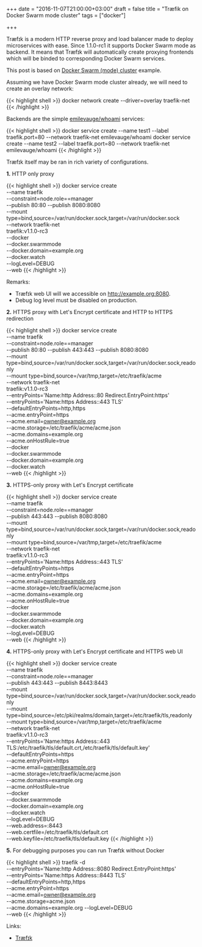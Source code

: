 +++
date = "2016-11-07T21:00:00+03:00"
draft = false
title = "Træfik on Docker Swarm mode cluster"
tags = ["docker"]

+++

Træfɪk is a modern HTTP reverse proxy and load balancer made to deploy microservices with ease. Since 1.1.0-rc1 it supports Docker Swarm mode as backend. It means that Træfɪk will automatically create proxying frontends which will be binded to corresponding Docker Swarm services.

This post is based on [Docker Swarm (mode) cluster](https://docs.traefik.io/user-guide/swarm-mode/) example.

Assuming we have Docker Swarm mode cluster already, we will need to create an overlay network:

{{< highlight shell >}}
docker network create --driver=overlay traefik-net
{{< /highlight >}}

Backends are the simple [emilevauge/whoami](https://github.com/emilevauge/whoamI) services:

{{< highlight shell >}}
docker service create --name test1 --label traefik.port=80 --network traefik-net emilevauge/whoami
docker service create --name test2 --label traefik.port=80 --network traefik-net emilevauge/whoami
{{< /highlight >}}

Træfɪk itself may be ran in rich variety of configurations.

**1.** HTTP only proxy

{{< highlight shell >}}
docker service create \
--name traefik \
--constraint=node.role==manager \
--publish 80:80 --publish 8080:8080 \
--mount type=bind,source=/var/run/docker.sock,target=/var/run/docker.sock \
--network traefik-net \
traefik:v1.1.0-rc3 \
--docker \
--docker.swarmmode \
--docker.domain=example.org \
--docker.watch \
--logLevel=DEBUG \
--web
{{< /highlight >}}

Remarks:

* Træfɪk web UI will we accessible on http://example.org:8080.
* Debug log level must be disabled on production.

**2.** HTTPS proxy with Let's Encrypt certificate and HTTP to HTTPS redirection

{{< highlight shell >}}
docker service create \
--name traefik \
--constraint=node.role==manager \
--publish 80:80 --publish 443:443 --publish 8080:8080 \
--mount type=bind,source=/var/run/docker.sock,target=/var/run/docker.sock,readonly \
--mount type=bind,source=/var/tmp,target=/etc/traefik/acme \
--network traefik-net \
traefik:v1.1.0-rc3 \
--entryPoints='Name:http Address::80 Redirect.EntryPoint:https' \
--entryPoints='Name:https Address::443 TLS' \
--defaultEntryPoints=http,https \
--acme.entryPoint=https \
--acme.email=owner@example.org \
--acme.storage=/etc/traefik/acme/acme.json \
--acme.domains=example.org \
--acme.onHostRule=true \
--docker \
--docker.swarmmode \
--docker.domain=example.org \
--docker.watch \
--web
{{< /highlight >}}

**3.** HTTPS-only proxy with Let's Encrypt certificate

{{< highlight shell >}}
docker service create \
--name traefik \
--constraint=node.role==manager \
--publish 443:443 --publish 8080:8080 \
--mount type=bind,source=/var/run/docker.sock,target=/var/run/docker.sock,readonly \
--mount type=bind,source=/var/tmp,target=/etc/traefik/acme \
--network traefik-net \
traefik:v1.1.0-rc3 \
--entryPoints='Name:https Address::443 TLS' \
--defaultEntryPoints=https \
--acme.entryPoint=https \
--acme.email=owner@example.org \
--acme.storage=/etc/traefik/acme/acme.json \
--acme.domains=example.org \
--acme.onHostRule=true \
--docker \
--docker.swarmmode \
--docker.domain=example.org \
--docker.watch \
--logLevel=DEBUG \
--web
{{< /highlight >}}

**4.** HTTPS-only proxy with Let's Encrypt certificate and HTTPS web UI

{{< highlight shell >}}
docker service create \
--name traefik \
--constraint=node.role==manager \
--publish 443:443 --publish 8443:8443 \
--mount type=bind,source=/var/run/docker.sock,target=/var/run/docker.sock,readonly \
--mount type=bind,source=/etc/pki/realms/domain,target=/etc/traefik/tls,readonly \
--mount type=bind,source=/var/tmp,target=/etc/traefik/acme \
--network traefik-net \
traefik:v1.1.0-rc3 \
--entryPoints='Name:https Address::443 TLS:/etc/traefik/tls/default.crt,/etc/traefik/tls/default.key' \
--defaultEntryPoints=https \
--acme.entryPoint=https \
--acme.email=owner@example.org \
--acme.storage=/etc/traefik/acme/acme.json \
--acme.domains=example.org \
--acme.onHostRule=true \
--docker \
--docker.swarmmode \
--docker.domain=example.org \
--docker.watch \
--logLevel=DEBUG \
--web.address=:8443 \
--web.certfile=/etc/traefik/tls/default.crt \
--web.keyfile=/etc/traefik/tls/default.key
{{< /highlight >}}

**5.** For debugging purposes you can run Træfɪk without Docker

{{< highlight shell >}}
traefik -d \
--entryPoints='Name:http Address::8080 Redirect.EntryPoint:https' \
--entryPoints='Name:https Address::8443 TLS' \
--defaultEntryPoints=http,https \
--acme.entryPoint=https \
--acme.email=owner@example.org \
--acme.storage=acme.json \
--acme.domains=example.org
--logLevel=DEBUG \
--web
{{< /highlight >}}

Links:

* [Træfɪk](https://traefik.io/)
